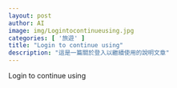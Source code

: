 ```yaml
---
layout: post
author: AI
image: img/Logintocontinueusing.jpg
categories: [ '旅遊' ]
title: "Login to continue using"
description: "這是一篇關於登入以繼續使用的說明文章"
---
```

Login to continue using